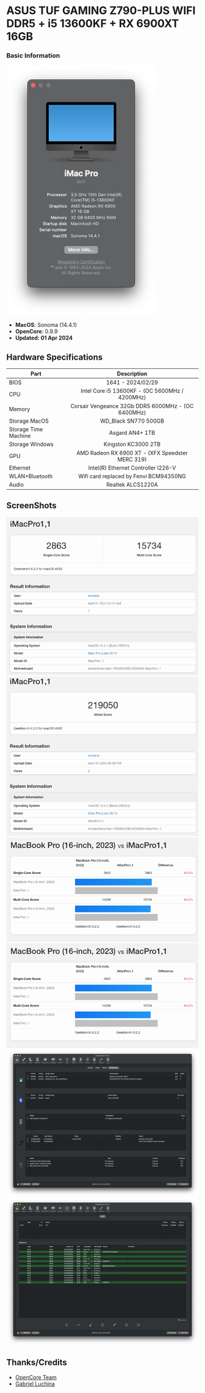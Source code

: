 ASUS TUF GAMING Z790-PLUS WIFI DDR5 + i5 13600KF + RX 6900XT 16GB
=======================

### Basic Information
![About this mac](Screenshots/about-this-mac.png)
* **MacOS**: Sonoma (14.4.1)
* **OpenCore**: 0.9.9
* **Updated: 01 Apr 2024**

## Hardware Specifications

| Part                 |                    Description                     |
|----------------------|:--------------------------------------------------:|
| BIOS                 |                 1641 -  2024/02/29                 |
| CPU                  |   Intel Core i5 13600KF - (OC 5600MHz / 4200MHz)   |
| Memory               | Corsair Vengeance 32Gb DDR5 6000MHz - (OC 6400MHz) |
| Storage MacOS        |                WD_Black SN770 500GB                |
| Storage Time Machine |                  Asgard AN4+ 1TB                   |
| Storage Windows      |                Kingston KC3000 2TB                 |
| GPU                  |  AMD Radeon RX 6900 XT - (XFX Speedster MERC 319)  |
| Ethernet             |        Intel(R) Ethernet Controller I226-V         |
| WLAN+Bluetooth       |       Wifi card replaced by Fenvi BCM94350NG       |
| Audio                |                 Realtek ALCS1220A                  |

## ScreenShots
![About this mac](Screenshots/geekbench-cpu.png)
![About this mac](Screenshots/geekbench-gpu.png)
![About this mac](Screenshots/compare-m2-pro.png)
![About this mac](Screenshots/compare-m2-pro.png)
![About this mac](Screenshots/hackintool-peripherals.png)
![About this mac](Screenshots/hackintool-usb.png)

## Thanks/Credits

* [OpenCore Team](https://dortania.github.io/getting-started/)
* [Gabriel Luchina](https://github.com/luchina-gabriel)


